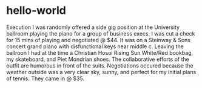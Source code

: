 # hello-world
Execution
I was randomly offered a side gig position at the University ballroom playing the piano for a group of business execs.  I was cut a check for 15 mins of playing and negotiated @ $44.  It was on a Steinway & Sons concert grand piano with disfunctional keys near middle c.  Leaving the ballroon I had at the time a Christian Hosoi Rising Sun White/Red bookbag, my skateboard, and Piet Mondrian shoes.  The collaborative efforts of the outfit are humorous in front of the suits.  Negotiations occured because the weather outside was a very clear sky, sunny, and perfect for my initial plans of tennis. They came in @ $35.

